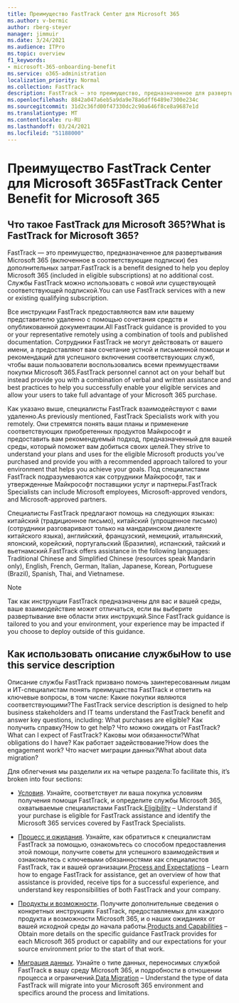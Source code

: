```yaml
---
title: Преимущество FastTrack Center для Microsoft 365
ms.author: v-bermic
author: rberg-steyer
manager: jimmuir
ms.date: 3/24/2021
ms.audience: ITPro
ms.topic: overview
f1_keywords:
- microsoft-365-onboarding-benefit
ms.service: o365-administration
localization_priority: Normal
ms.collection: FastTrack
description: FastTrack — это преимущество, предназначенное для развертывания Microsoft 365 (включенное в соответствующие подписки) без дополнительных затрат. Службы FastTrack можно использовать с новой или существующей соответствующей подпиской.
ms.openlocfilehash: 8842a047a6eb5a9da9e78a6dff6489e7300e234c
ms.sourcegitcommit: 31d2c36fd00f47330dc2c90a646f8ce8a9687e1d
ms.translationtype: MT
ms.contentlocale: ru-RU
ms.lasthandoff: 03/24/2021
ms.locfileid: "51188000"
---
```

# <a name="fasttrack-center-benefit-for-microsoft-365"></a><span data-ttu-id="7d5cd-104">Преимущество FastTrack Center для Microsoft 365</span><span class="sxs-lookup"><span data-stu-id="7d5cd-104">FastTrack Center Benefit for Microsoft 365</span></span>

## <a name="what-is-fasttrack-for-microsoft-365"></a><span data-ttu-id="7d5cd-105">Что такое FastTrack для Microsoft 365?</span><span class="sxs-lookup"><span data-stu-id="7d5cd-105">What is FastTrack for Microsoft 365?</span></span>

<span data-ttu-id="7d5cd-106">FastTrack — это преимущество, предназначенное для развертывания Microsoft 365 (включенное в соответствующие подписки) без дополнительных затрат.</span><span class="sxs-lookup"><span data-stu-id="7d5cd-106">FastTrack is a benefit designed to help you deploy Microsoft 365 (included in eligible subscriptions) at no additional cost.</span></span> <span data-ttu-id="7d5cd-107">Службы FastTrack можно использовать с новой или существующей соответствующей подпиской.</span><span class="sxs-lookup"><span data-stu-id="7d5cd-107">You can use FastTrack services with a new or existing qualifying subscription.</span></span>

<span data-ttu-id="7d5cd-108">Все инструкции FastTrack предоставляются вам или вашему представителю удаленно с помощью сочетания средств и опубликованной документации.</span><span class="sxs-lookup"><span data-stu-id="7d5cd-108">All FastTrack guidance is provided to you or your representative remotely using a combination of tools and published documentation.</span></span> <span data-ttu-id="7d5cd-109">Сотрудники FastTrack не могут действовать от вашего имени, а предоставляют вам сочетание устной и письменной помощи и рекомендаций для успешного включения соответствующих служб, чтобы ваши пользователи воспользовались всеми преимуществами покупки Microsoft 365.</span><span class="sxs-lookup"><span data-stu-id="7d5cd-109">FastTrack personnel cannot act on your behalf but instead provide you with a combination of verbal and written assistance and best practices to help you successfully enable your eligible services and allow your users to take full advantage of your Microsoft 365 purchase.</span></span>

<span data-ttu-id="7d5cd-110">Как указано выше, специалисты FastTrack взаимодействуют с вами удаленно.</span><span class="sxs-lookup"><span data-stu-id="7d5cd-110">As previously mentioned, FastTrack Specialists work with you remotely.</span></span> <span data-ttu-id="7d5cd-111">Они стремятся понять ваши планы и применение соответствующих приобретенных продуктов Майкрософт и предоставить вам рекомендуемый подход, предназначенный для вашей среды, который поможет вам добиться своих целей.</span><span class="sxs-lookup"><span data-stu-id="7d5cd-111">They strive to understand your plans and uses for the eligible Microsoft products you’ve purchased and provide you with a recommended approach tailored to your environment that helps you achieve your goals.</span></span> <span data-ttu-id="7d5cd-112">Под специалистами FastTrack подразумеваются как сотрудники Майкрософт, так и утвержденные Майкрософт поставщики услуг и партнеры.</span><span class="sxs-lookup"><span data-stu-id="7d5cd-112">FastTrack Specialists can include Microsoft employees, Microsoft-approved vendors, and Microsoft-approved partners.</span></span>

<span data-ttu-id="7d5cd-113">Специалисты FastTrack предлагают помощь на следующих языках: китайский (традиционное письмо), китайский (упрощенное письмо) (сотрудники разговаривают только на мандаринском диалекте китайского языка), английский, французский, немецкий, итальянский, японский, корейский, португальский (Бразилия), испанский, тайский и вьетнамский.</span><span class="sxs-lookup"><span data-stu-id="7d5cd-113">FastTrack offers assistance in the following languages: Traditional Chinese and Simplified Chinese (resources speak Mandarin only), English, French, German, Italian, Japanese, Korean, Portuguese (Brazil), Spanish, Thai, and Vietnamese.</span></span>

> [!NOTE]
> <span data-ttu-id="7d5cd-114">Так как инструкции FastTrack предназначены для вас и вашей среды, ваше взаимодействие может отличаться, если вы выберите развертывание вне области этих инструкций.</span><span class="sxs-lookup"><span data-stu-id="7d5cd-114">Since FastTrack guidance is tailored to you and your environment, your experience may be impacted if you choose to deploy outside of this guidance.</span></span>

## <a name="how-to-use-this-service-description"></a><span data-ttu-id="7d5cd-115">Как использовать описание службы</span><span class="sxs-lookup"><span data-stu-id="7d5cd-115">How to use this service description</span></span>

<span data-ttu-id="7d5cd-116">Описание службы FastTrack призвано помочь заинтересованным лицам и ИТ-специалистам понять преимущества FastTrack и ответить на ключевые вопросы, в том числе: Какие покупки являются соответствующими?</span><span class="sxs-lookup"><span data-stu-id="7d5cd-116">The FastTrack service description is designed to help business stakeholders and IT teams understand the FastTrack benefit and answer key questions, including: What purchases are eligible?</span></span> <span data-ttu-id="7d5cd-117">Как получить справку?</span><span class="sxs-lookup"><span data-stu-id="7d5cd-117">How to get help?</span></span> <span data-ttu-id="7d5cd-118">Что можно ожидать от FastTrack?</span><span class="sxs-lookup"><span data-stu-id="7d5cd-118">What can I expect of FastTrack?</span></span> <span data-ttu-id="7d5cd-119">Каковы мои обязанности?</span><span class="sxs-lookup"><span data-stu-id="7d5cd-119">What obligations do I have?</span></span> <span data-ttu-id="7d5cd-120">Как работает задействование?</span><span class="sxs-lookup"><span data-stu-id="7d5cd-120">How does the engagement work?</span></span> <span data-ttu-id="7d5cd-121">Что насчет миграции данных?</span><span class="sxs-lookup"><span data-stu-id="7d5cd-121">What about data migration?</span></span>

<span data-ttu-id="7d5cd-122">Для облегчения мы разделили их на четыре раздела:</span><span class="sxs-lookup"><span data-stu-id="7d5cd-122">To facilitate this, it’s broken into four sections:</span></span>

  - <span data-ttu-id="7d5cd-123">[Условия](eligibility.md). Узнайте, соответствует ли ваша покупка условиям получения помощи FastTrack, и определите службы Microsoft 365, охватываемые специалистами FastTrack.</span><span class="sxs-lookup"><span data-stu-id="7d5cd-123">[Eligibility](eligibility.md) – Understand if your purchase is eligible for FastTrack assistance and identify the Microsoft 365 services covered by FastTrack Specialists.</span></span>

  - <span data-ttu-id="7d5cd-124">[Процесс и ожидания](process-and-expectations.md). Узнайте, как обратиться к специалистам FastTrack за помощью, ознакомьтесь со способом предоставления этой помощи, получите советы для успешного взаимодействия и ознакомьтесь с ключевыми обязанностями как специалистов FastTrack, так и вашей организации.</span><span class="sxs-lookup"><span data-stu-id="7d5cd-124">[Process and Expectations](process-and-expectations.md) – Learn how to engage FastTrack for assistance, get an overview of how that assistance is provided, receive tips for a successful experience, and understand key responsibilities of both FastTrack and your company.</span></span>

  - <span data-ttu-id="7d5cd-125">[Продукты и возможности](products-and-capabilities.md). Получите дополнительные сведения о конкретных инструкциях FastTrack, предоставляемых для каждого продукта и возможности Microsoft 365, и о наших ожиданиях от вашей исходной среды до начала работы.</span><span class="sxs-lookup"><span data-stu-id="7d5cd-125">[Products and Capabilities](products-and-capabilities.md) – Obtain more details on the specific guidance FastTrack provides for each Microsoft 365 product or capability and our expectations for your source environment prior to the start of that work.</span></span>

  - <span data-ttu-id="7d5cd-126">[Миграция данных](data-migration.md). Узнайте о типе данных, переносимых службой FastTrack в вашу среду Microsoft 365, и подробности в отношении процесса и ограничений.</span><span class="sxs-lookup"><span data-stu-id="7d5cd-126">[Data Migration](data-migration.md) – Understand the type of data FastTrack will migrate into your Microsoft 365 environment and specifics around the process and limitations.</span></span>
